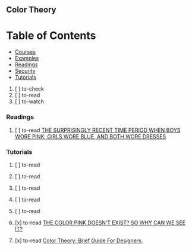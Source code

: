 ## Color Theory

# Table of Contents
<!-- MarkdownTOC depth=4 -->
  - [Courses](#courses)
  - [Examples](#examples)
  - [Readings](#readings)
  - [Security](#security)
  - [Tutorials](#tutorials)
<!-- /MarkdownTOC -->

  1. [ ] to-check []()
  1. [ ] to-read []()
  1. [ ] to-watch []()

### Readings

  1. [ ] to-read [THE SURPRISINGLY RECENT TIME PERIOD WHEN BOYS WORE PINK, GIRLS WORE BLUE, AND BOTH WORE DRESSES](http://www.todayifoundout.com/index.php/2014/10/pink-used-common-color-boys-blue-girls/)

### Tutorials

  1. [ ] to-read []()
  1. [ ] to-read []()
  1. [ ] to-read []()
  1. [ ] to-read []()
  1. [ ] to-read []()

  1. [x] to-read [THE COLOR PINK DOESN’T EXIST? SO WHY CAN WE SEE IT?](http://www.todayifoundout.com/index.php/2013/11/color-pink-doesnt-exist-can-see/)
  1. [x] to-read [Color Theory: Brief Guide For Designers.](https://uxplanet.org/color-theory-brief-guide-for-designers-76e11c57eaa#100DaysOfCode)
